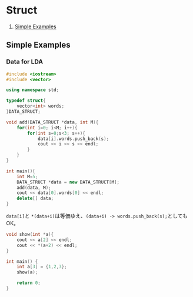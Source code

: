 # Struct

1. [Simple Examples](#simple-examples)

## Simple Examples
### Data for LDA
```cpp
#include <iostream>
#include <vector>

using namespace std;

typedef struct{
	vector<int> words;
}DATA_STRUCT;

void add(DATA_STRUCT *data, int M){
	for(int i=0; i<M; i++){
		for(int s=0;s<3; s++){
			data[i].words.push_back(s);
			cout << i << s << endl;
		}
	}
}

int main(){
	int M=5;
	DATA_STRUCT *data = new DATA_STRUCT[M];
	add(data, M);
	cout << data[0].words[0] << endl;
	delete[] data;
}
```
`data[i]`と `*(data+i)`は等価ゆえ、`(data+i) -> words.push_back(s);`としてもOK。
```cpp
void show(int *a){
	cout << a[2] << endl;
	cout << *(a+2) << endl;
}

int main() {
	int a[3] = {1,2,3};	
	show(a);

	return 0;
} 
```
